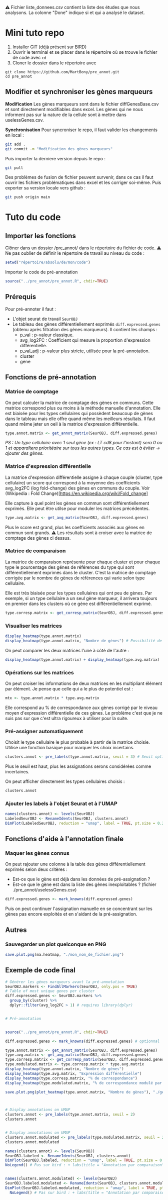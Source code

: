 ⚠️ Fichier liste_donnees.csv contient la liste des études que nous analysons. La colonne "Done" indique si et qui a analysé le dataset.

# Mini tuto repo
1) Installer GIT (déjà présent sur BIRD)
2) Ouvrir le terminal et se placer dans le répertoire où se trouve le fichier de code avec `cd`
3) Cloner le dossier dans le répertoire avec
```
git clone https://github.com/MartBony/pre_annot.git
cd pre_annot
```

## Modifier et synchroniser les gènes marqueurs
**Modification**
Les gènes marqueurs sont dans le fichier diffGenesBase.csv et sont directement modifiables dans excel.
Les gènes qui ne nous informent pas sur la nature de la cellule sont à mettre dans uselessGenes.csv.

**Synchronisation**
Pour syncroniser le repo, il faut valider les changements en local :
```Bash
git add .
git commit -m "Modification des gènes marqueurs"
```
Puis importer la derniere version depuis le repo :
```Bash
git pull
```
Des problèmes de fusion de fichier peuvent survenir, dans ce cas il faut ouvrir les fichiers problématiques dans excel et les corriger soi-même.
Puis exporter sa version locale vers github :
```Bash
git push origin main
```

# Tuto du code
## Importer les fonctions

Clôner dans un dossier /pre_annot/ dans le répertoire du fichier de code.
⚠️ Ne pas oublier de définir le répertoire de travail au niveau du code :
```R
setwd("répertoire/absolu/de/mon/code")
```

Importer le code de pré-annotation
```R
source("../pre_annot/pre_annot.R", chdir=TRUE)
```

## Prérequis

Pour pré-annoter il faut :
- L'objet seurat de travail `SeurOBJ`
- Le tableau des gènes différentiellement exprimés `diff.expressed.genes` (obtenu après filtration des gènes marqueurs). Il contient les champs :
	- p_val : p-valeur classique.
	- avg_log2FC : Coefficient qui mesure la proportion d'expression différentielle.
	- p_val_adj : p-valeur plus stricte, utilisée pour la pré-annotation.
	- cluster
	- gene

## Fonctions de pré-annotation

### Matrice de comptage
On peut calculer la matrice de comptage des gènes en communs. Cette matrice correspond plus ou moins à la méthode manuelle d'annotation. Elle est biaisée pour les types cellulaires qui possèdent beaucoup de gènes dans le tableau mais elle offre quand même les meilleurs résultats. Il faut quand même jeter un oeil à la matrice d'expression différentielle.

```R
type.annot.matrix <- get_annot_matrix(SeurOBJ, diff.expressed.genes)
```

*PS : Un type cellulaire avec 1 seul gène (ex : LT cd8 pour l'instant) sera 0 ou 1 et apparaîtera prioritéaire sur tous les autres types. Ce cas est à éviter $\to$ ajouter des gènes.*

### Matrice d'expression différentielle
La matrice d'expression différentielle assigne à chaque couple (cluster, type cellulaire) un score qui correspond à la moyenne des coefficients avg_log2FC (log fold-change) des gènes en communs du couple. Voir (Wikipedia : Fold Change)[https://en.wikipedia.org/wiki/Fold_change]

Elle capture à quel point les gènes en commun sont différentiellement exprimés. Elle peut être utilse pour moduler les matrices précédentes.

```R
type.avg.matrix <- get_avg_matrix(SeurOBJ, diff.expressed.genes)
```

Plus le score est grand, plus les coefficients associés aux gènes en commun sont grands.
⚠️ Les résultats sont à croiser avec la matrice de comptage des gènes ci dessus.


### Matrice de comparaison
La matrice de comparaison représente pour chaque cluster et pour chaque type le pourcentage des génes de références du type qui sont différentiellement exprimés dans le cluster. C'est la matrice de comptage corrigée par le nombre de gènes de références qui varie selon type cellulaire. 

Elle est très biaisée pour les types cellulaires qui ont peu de gènes. Par exemple, si un type cellulaire a un seul gène marqueur, il arrivera toujours en premier dans les clusters où ce gène est différentiellement exprimé.

```R
type.corresp.matrix <- get_corresp_matrix(SeurOBJ, diff.expressed.genes)
```

### Visualiser les matrices
```R
display_heatmap(type.annot.matrix)
display_heatmap(type.annot.matrix, "Nombre de gènes") # Possibilité de mettre un titre
```

On peut comparer les deux matrices l'une à côté de l'autre :
```R
display_heatmap(type.annot.matrix) + display_heatmap(type.avg.matrix)
```

### Opérations sur les matrices
On peut croiser les informations de deux matrices en les multipliant élément par élément.
Je pense que celle qui a le plus de potentiel est :
```r
mtx <- type.annot.matrix * type.avg.matrix
```

Elle correspond au % de correspondance aux gènes corrigé par le niveau moyen d'expression différentielle de ces gènes.
Le problème c'est que je ne suis pas sur que c'est ultra rigoureux à utiliser pour la suite.


### Pré-assigner automatiquement

Choisit le type cellulaire le plus probable à partir de la matrice choisie. Utilise une fonction basique pour marquer les choix incertains.
```R
clusters.annot <- pre_labels(type.annot.matrix, seuil = 3) # Seuil optionnel
```

Plus le seuil est haut, plus les assignations serons considérées comme incertaines.

On peut afficher directement les types cellulaires choisis :
```R
clusters.annot
```

### Ajouter les labels à l'objet Seurat et à l'UMAP
```R
names(clusters.annot) <- levels(SeurOBJ)
LabeledSeurOBJ <- RenameIdents(SeurOBJ, clusters.annot)
DimPlot(LabeledSeurOBJ, reduction = "umap", label = TRUE, pt.size = 0.25) + NoLegend()
```


## Fonctions d'aide à l'annotation finale

### Maquer les gènes connus

On peut rajouter une colonne à la table des gènes différentiellement exprimés selon deux critères : 
- Est-ce que le gène est déjà dans les données de pré-assignation ?
- Est-ce que le gène est dans la liste des gènes inexploitables ? (fichier ./pre_annot/uselessGenes.csv)

```R
diff.expressed.genes <- mark_knowns(diff.expressed.genes)
```

Puis on peut continuer l'assignation manuelle en se concentrant sur les gènes pas encore exploités et en s'aidant de la pré-assignation.


## Autres
### Sauvegarder un plot quelconque en PNG
```R
save.plot.png(ma.heatmap, "./mon_nom_de_fichier.png")
```


## Exemple de code final
```R
# Générer les gènes marqueurs avant la pré-annotation
SeurOBJ.markers <- FindAllMarkers(SeurOBJ, only.pos = TRUE)
# Table of most unique genes per cluster
diff.expressed.genes <- SeurOBJ.markers %>%
  group_by(cluster) %>%
  dplyr::filter(avg_log2FC > 1) # requires library(dplyr)


# Pré-annotation


source("../pre_annot/pre_annot.R", chdir=TRUE)

diff.expressed.genes <- mark_knowns(diff.expressed.genes) # optionnal 

type.annot.matrix <- get_annot_matrix(SeurOBJ, diff.expressed.genes)
type.avg.matrix <- get_avg_matrix(SeurOBJ, diff.expressed.genes)
type.corresp.matrix <- get_corresp_matrix(SeurOBJ, diff.expressed.genes)
type.modulated.matrix <- type.corresp.matrix * type.avg.matrix
display_heatmap(type.annot.matrix, "Nombre de gènes")
display_heatmap(type.avg.matrix, "Expression différentielle")
display_heatmap(type.corresp.matrix, "% de correspondance")
display_heatmap(type.modulated.matrix, "% de correspondance modulé par l'expression différentielle")

save.plot.png(plot_heatmap(type.annot.matrix, "Nombre de gènes"), "./gene_count_matrix.png")



# Display annotations on UMAP
clusters.annot <- pre_labels(type.annot.matrix, seuil = 2)
clusters.annot


# Display annotations on UMAP
clusters.annot.modulated <- pre_labels(type.modulated.matrix, seuil = 2)
clusters.annot.modulated

names(clusters.annot) <- levels(SeurOBJ)
SeurOBJ.labeled <- RenameIdents(SeurOBJ, clusters.annot)
DimPlot(SeurOBJ.labeled, reduction = "umap", label = TRUE, pt.size = 0.25) + 
NoLegend() # Pas sur bird : + labs(title = "Annotation par comparaison")


names(clusters.annot.modulated) <- levels(SeurOBJ)
SeurOBJ.labeled.modulated <- RenameIdents(SeurOBJ, clusters.annot.modulated)
DimPlot(SeurOBJ.labeled.modulated, reduction = "umap", label = TRUE, pt.size = 0.25) + 
  NoLegend() # Pas sur bird : + labs(title = "Annotation par comparaison et expression")

```
